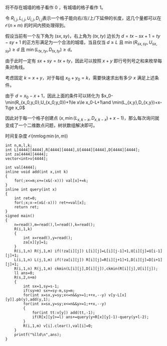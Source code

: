 将不存在城墙的格子看作 $0$ ，有城墙的格子看作 $1$。

令 $R_{i,j},L_{i,j},U_{i,j},D_{i,j}$​ 表示一个格子能向右/左/上/下延伸的长度，这几个量都可以在 $\mathcal O(n\times m)$ 的时间内预处理得到。

假设当前有一个左下角为 $(sx,sy)$，右上角为 $(tx,ty)$ 边长为 $d=tx-sx+1=ty-sy+1$ 的正方形满足为一个合法的城墙，当且仅当 $d\ge L$ 且 $\min(R_{sx,sy},U_{sx,sy})\ge d$ 且 $\min(L_{tx,ty},D_{tx,ty})\ge d$。

 由于此时一定有 $sx+sy=tx+ty$，因此可以按照 $x+y$ 即行号列号之和来枚举每条对角线。

考虑固定 $k=x+y$​，对于每组 $x_0+y_0=k$​，需要快速求出有多少 $x$​ 满足上述条件。

由于 $d=x_0-x+1$​，因此上面的条件可以转化为 $x_0-\min(R_{x_0,y_0},U_{x_0,y_0})+1\le x\le x_0-L+1\and \min(L_{x,y},D_{x,y})+x-1\ge x_0$

因此对于每一个格子创建点 $(x,\min(L_{x,k-x},D_{x,k-x})+x-1)$​，那么每次询问就变成了一个二维数点问题，树状数组解决即可。

时间复杂度 $\mathcal O(nm\log \min(n,m))$​

```int n,m,l,k;
int n,m,l,k;
int L[4444][4444],R[4444][4444],U[4444][4444],D[4444][4444];
int za[4444][4444];
vector<int>v[4444];

int val[4444];
inline void add(int x,int k)
{
    for(;x<=m;x+=(x&(-x))) val[x]+=k;
}
inline int query(int x)
{
    int ret=0;
    for(;x;x-=(x&(-x))) ret+=val[x];
    return ret;
}
signed main()
{
    n=read(),m=read(),l=read(),k=read();
    R(i,1,k)
    {
        int x=read(),y=read();
        za[x][y]=1;
    }
    R(i,1,n) R(j,1,m) if(!za[i][j]) L[i][j]=L[i][j-1]+1,U[i][j]=U[i-1][j]+1;
    L(i,1,n) L(j,1,m) if(!za[i][j]) R[i][j]=R[i][j+1]+1,D[i][j]=D[i+1][j]+1;
    R(i,1,n) R(j,1,m) ckmin(L[i][j],D[i][j]),ckmin(R[i][j],U[i][j]);
    ll ans=0;
    R(s,2,n+m)
    {
        int sx=1,sy=s-1;
        if(sy>m) sx+=sy-m,sy=m;
        for(int x=sx,y=sy;x<=n&&y>=1;++x,--y) v[y-L[x][y]].pb(y),add(y,1);
        for(int x=sx,y=sy;x<=n&&y>=1;++x,--y)
        {
            for(int tt:v[y]) add(tt,-1);
            if(R[x][y]>=l) ans+=query(y+R[x][y]-1)-query(y+l-2);
        }               
        R(i,1,m) v[i].clear(),val[i]=0;
    }
    printf("%lld\n",ans);
}
```

